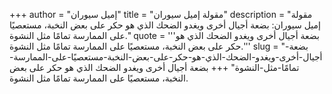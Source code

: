 +++
author = "إميل سيوران"
title = "مقولة إميل سيوران"
description = "مقولة إميل سيوران: بضعة أجيال أخرى ويغدو الضحك الذي هو حكر على بعض النخبة، مستعصيًا على الممارسة تمامًا مثل النشوة."
quote = '''بضعة أجيال أخرى ويغدو الضحك الذي هو حكر على بعض النخبة، مستعصيًا على الممارسة تمامًا مثل النشوة.'''
slug = "بضعة-أجيال-أخرى-ويغدو-الضحك-الذي-هو-حكر-على-بعض-النخبة-مستعصيًا-على-الممارسة-تمامًا-مثل-النشوة"
+++
بضعة أجيال أخرى ويغدو الضحك الذي هو حكر على بعض النخبة، مستعصيًا على الممارسة تمامًا مثل النشوة.
